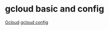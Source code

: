 # gcloud basic and config

[Gcloud](./2025-07-22_Gcloud.md)
[gcloud config](./2025-07-22_gcloud-config.md)

